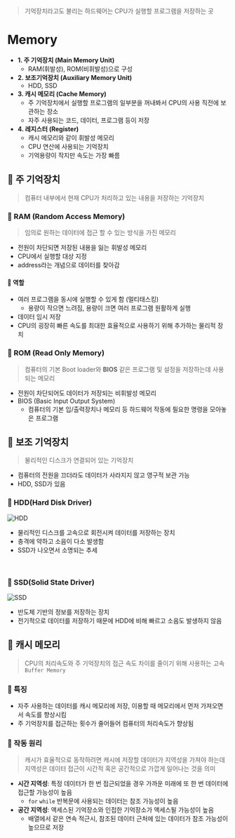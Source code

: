 > 기억장치라고도 불리는 하드웨어는 CPU가 실행할 프로그램을 저장하는 곳
# Memory 

- **1. 주 기억장치 (Main Memory Unit)**
  - RAM(휘발성), ROM(비휘발성)으로 구성
- **2. 보조기억장치 (Auxiliary Memory Unit)**
  - HDD, SSD
- **3. 캐시 메모리 (Cache Memory)**
  - 주 기억장치에서 실행할 프로그램의 일부분을 꺼내봐서 CPU의 사용 직전에 보관하는 장소
  - 자주 사용되는 코드, 데이터, 프로그램 등이 저장
- **4. 레지스터 (Register)**
  - 캐시 메모리와 같이 휘발성 메모리
  - CPU 연산에 사용되는 기억장치
  - 기억용량이 작지만 속도는 가장 빠름

## 📌 주 기억장치
> 컴퓨터 내부에서 현재 CPU가 처리하고 있는 내용을 저장하는 기억장치
### 📎 RAM (Random Access Memory)
> 임의로 원하는 데이터에 접근 할 수 있는 방식을 가진 메모리
- 전원이 차단되면 저장된 내용을 잃는 휘발성 메모리
- CPU에서 실행할 대상 지정
- address라는 개념으로 데이터를 찾아감
#### 🔎 역할
- 여러 프로그램을 동시에 실행할 수 있게 함 (멀티태스킹)
  - 용량이 작으면 느려짐, 용량이 크면 여러 프로그램 원활하게 실행
- 데이터 임시 저장
- CPU의 굉장히 빠른 속도를 최대한 효율적으로 사용하기 위해 추가하는 물리적 장치

### 📎 ROM (Read Only Memory)
> 컴퓨터의 기본 Boot loader와 **BIOS** 같은 프로그램 및 설정을 저장하는데 사용되는 메모리
- 전원이 차단되어도 데이터가 저장되는 비휘발성 메모리
- BIOS (Basic Input Output System)
  - 컴퓨터의 기본 입/출력장치나 메모리 등 하드웨어 작동에 필요한 명령을 모아놓은 프로그램

## 📌 보조 기억장치
>  물리적인 디스크가 연결되어 있는 기억장치
- 컴퓨터의 전원을 끄더라도 데이터가 사라지지 않고 영구적 보관 가능
- HDD, SSD가 있음

### 📎 HDD(Hard Disk Driver)
![HDD](https://velog.velcdn.com/images/alicesykim95/post/ba2791af-5231-4ec9-a2fb-0926d9d29821/%5B%E1%84%89%E1%85%A1%E1%84%8C%E1%85%B5%E1%86%AB%E1%84%8C%E1%85%A1%E1%84%85%E1%85%AD%5D%20%E1%84%8E%E1%85%A1%E1%84%85%E1%85%A3%E1%86%BC%E1%84%8B%E1%85%AD%E1%86%BC%20%E1%84%92%E1%85%A1%E1%84%83%E1%85%B3%E1%84%83%E1%85%B3%E1%84%85%E1%85%A1%E1%84%8B%E1%85%B5%E1%84%87%E1%85%B3%20Endurastar%20J4K320(1).jpeg)

- 물리적인 디스크를 고속으로 회전시켜 데이터를 저장하는 장치
- 충격에 약하고 소음이 다소 발생함
- SSD가 나오면서 소명되는 추세

<br>

### 📎 SSD(Solid State Driver)
![SSD](https://velog.velcdn.com/images%2Falicesykim95%2Fpost%2F8ef1ca38-7f9d-4d71-af54-85de9f55cd12%2Fintel-ssd-670p_720.jpeg)

- 반도체 기반의 정보를 저장하는 장치
- 전기적으로 데이터를 저장하기 때문에 HDD에 비해 빠르고 소음도 발생하지 않음

## 📌 캐시 메모리
> CPU의 처리속도와 주 기억장치의 접근 속도 차이를 줄이기 위해 사용하는 고속 `Buffer Memory`

### 📎 특징
- 자주 사용하는 데이터를 캐시 메모리에 저장, 이용할 때  메모리에서 먼저 가져오면서 속도를 향상시킴
- 주 기억장치를 접근하는 횟수가 줄어들어 컴퓨터의 처리속도가 향상됨

### 📎 작동 원리
> 캐시가 효율적으로 동작하려면 캐시에 저장할 데이터가 지역성을 가져야 하는데 지역성은 데이터 접근이 시간적 혹은 공간적으로 가깝게 일어나는 것을 의미

- **시간 지역성**: 특정 데이터가 한 번 접근되었을 경우 가까운 미래에 또 한 번 데이터에 접근할 가능성이 높음
  - `for` `while` 반복문에 사용되는 데이터는 참조 가능성이 높음
- **공간 지역성**: 액세스된 기억장소와 인접한 기억장소가 액세스될 가능성이 높음
  - 배열에서 같은 연속 적근시, 참조된 데이터 근처에 있는 데이터가 참조 가능성이 높으므로 저장
